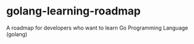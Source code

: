 # golang-learning-roadmap
A roadmap for developers who want to learn Go Programming Language (golang)
